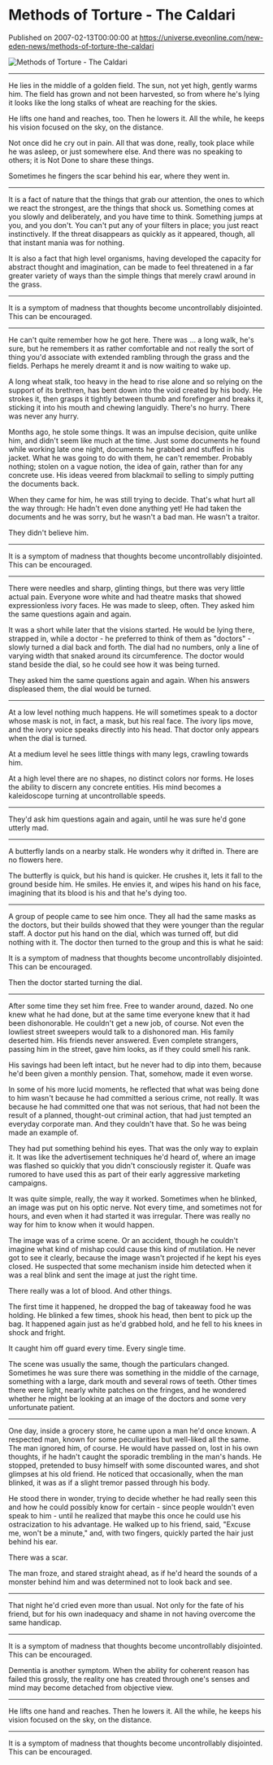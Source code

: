 # Methods of Torture - The Caldari
Published on 2007-02-13T00:00:00 at https://universe.eveonline.com/new-eden-news/methods-of-torture-the-caldari

![Methods of Torture - The Caldari](https://web.ccpgamescdn.com/communityassets/img/chronicles/chronicleImage/methods_caldari.jpg)

---
He lies in the middle of a golden field. The sun, not yet high, gently warms him. The field has grown and not been harvested, so from where he's lying it looks like the long stalks of wheat are reaching for the skies.

He lifts one hand and reaches, too. Then he lowers it. All the while, he keeps his vision focused on the sky, on the distance.

Not once did he cry out in pain. All that was done, really, took place while he was asleep, or just somewhere else. And there was no speaking to others; it is Not Done to share these things.

Sometimes he fingers the scar behind his ear, where they went in.

***

It is a fact of nature that the things that grab our attention, the ones to which we react the strongest, are the things that shock us. Something comes at you slowly and deliberately, and you have time to think. Something jumps at you, and you don't. You can't put any of your filters in place; you just react instinctively. If the threat disappears as quickly as it appeared, though, all that instant mania was for nothing.

It is also a fact that high level organisms, having developed the capacity for abstract thought and imagination, can be made to feel threatened in a far greater variety of ways than the simple things that merely crawl around in the grass.

***

 It is a symptom of madness that thoughts become uncontrollably disjointed. This can be encouraged.

***

 He can't quite remember how he got here. There was ... a long walk, he's sure, but he remembers it as rather comfortable and not really the sort of thing you'd associate with extended rambling through the grass and the fields. Perhaps he merely dreamt it and is now waiting to wake up.

 A long wheat stalk, too heavy in the head to rise alone and so relying on the support of its brethren, has bent down into the void created by his body. He strokes it, then grasps it tightly between thumb and forefinger and breaks it, sticking it into his mouth and chewing languidly. There's no hurry. There was never any hurry.

 Months ago, he stole some things. It was an impulse decision, quite unlike him, and didn't seem like much at the time. Just some documents he found while working late one night, documents he grabbed and stuffed in his jacket. What he was going to do with them, he can't remember. Probably nothing; stolen on a vague notion, the idea of gain, rather than for any concrete use. His ideas veered from blackmail to selling to simply putting the documents back.

When they came for him, he was still trying to decide. That's what hurt all the way through: He hadn't even done anything yet! He had taken the documents and he was sorry, but he wasn't a bad man. He wasn't a traitor.

They didn't believe him.

***

 It is a symptom of madness that thoughts become uncontrollably disjointed. This can be encouraged.

***

There were needles and sharp, glinting things, but there was very little actual pain. Everyone wore white and had theatre masks that showed expressionless ivory faces. He was made to sleep, often. They asked him the same questions again and again.

It was a short while later that the visions started. He would be lying there, strapped in, while a doctor - he preferred to think of them as "doctors" - slowly turned a dial back and forth. The dial had no numbers, only a line of varying width that snaked around its circumference. The doctor would stand beside the dial, so he could see how it was being turned.

They asked him the same questions again and again. When his answers displeased them, the dial would be turned.

***

At a low level nothing much happens. He will sometimes speak to a doctor whose mask is not, in fact, a mask, but his real face. The ivory lips move, and the ivory voice speaks directly into his head. That doctor only appears when the dial is turned.

At a medium level he sees little things with many legs, crawling towards him.

At a high level there are no shapes, no distinct colors nor forms. He loses the ability to discern any concrete entities. His mind becomes a kaleidoscope turning at uncontrollable speeds.

***

They'd ask him questions again and again, until he was sure he'd gone utterly mad.

***

A butterfly lands on a nearby stalk. He wonders why it drifted in. There are no flowers here.

The butterfly is quick, but his hand is quicker. He crushes it, lets it fall to the ground beside him. He smiles. He envies it, and wipes his hand on his face, imagining that its blood is his and that he's dying too.

***

 A group of people came to see him once. They all had the same masks as the doctors, but their builds showed that they were younger than the regular staff. A doctor put his hand on the dial, which was turned off, but did nothing with it. The doctor then turned to the group and this is what he said:

 It is a symptom of madness that thoughts become uncontrollably disjointed. This can be encouraged.

Then the doctor started turning the dial.

***

After some time they set him free. Free to wander around, dazed. No one knew what he had done, but at the same time everyone knew that it had been dishonorable. He couldn't get a new job, of course. Not even the lowliest street sweepers would talk to a dishonored man. His family deserted him. His friends never answered. Even complete strangers, passing him in the street, gave him looks, as if they could smell his rank.

His savings had been left intact, but he never had to dip into them, because he'd been given a monthly pension. That, somehow, made it even worse.

In some of his more lucid moments, he reflected that what was being done to him wasn't because he had committed a serious crime, not really. It was because he had committed one that was not serious, that had not been the result of a planned, thought-out criminal action, that had just tempted an everyday corporate man. And they couldn't have that. So he was being made an example of.

They had put something behind his eyes. That was the only way to explain it. It was like the advertisement techniques he'd heard of, where an image was flashed so quickly that you didn't consciously register it. Quafe was rumored to have used this as part of their early aggressive marketing campaigns.

It was quite simple, really, the way it worked. Sometimes when he blinked, an image was put on his optic nerve. Not every time, and sometimes not for hours, and even when it had started it was irregular. There was really no way for him to know when it would happen.

The image was of a crime scene. Or an accident, though he couldn't imagine what kind of mishap could cause this kind of mutilation. He never got to see it clearly, because the image wasn't projected if he kept his eyes closed. He suspected that some mechanism inside him detected when it was a real blink and sent the image at just the right time.

There really was a lot of blood. And other things.

The first time it happened, he dropped the bag of takeaway food he was holding. He blinked a few times, shook his head, then bent to pick up the bag. It happened again just as he'd grabbed hold, and he fell to his knees in shock and fright.

It caught him off guard every time. Every single time.

The scene was usually the same, though the particulars changed. Sometimes he was sure there was something in the middle of the carnage, something with a large, dark mouth and several rows of teeth. Other times there were light, nearly white patches on the fringes, and he wondered whether he might be looking at an image of the doctors and some very unfortunate patient.

***

One day, inside a grocery store, he came upon a man he'd once known. A respected man, known for some peculiarities but well-liked all the same. The man ignored him, of course. He would have passed on, lost in his own thoughts, if he hadn't caught the sporadic trembling in the man's hands. He stopped, pretended to busy himself with some discounted wares, and shot glimpses at his old friend. He noticed that occasionally, when the man blinked, it was as if a slight tremor passed through his body.

He stood there in wonder, trying to decide whether he had really seen this and how he could possibly know for certain - since people wouldn't even speak to him - until he realized that maybe this once he could use his ostracization to his advantage. He walked up to his friend, said, "Excuse me, won't be a minute," and, with two fingers, quickly parted the hair just behind his ear.

There was a scar.

The man froze, and stared straight ahead, as if he'd heard the sounds of a monster behind him and was determined not to look back and see.

***

That night he'd cried even more than usual. Not only for the fate of his friend, but for his own inadequacy and shame in not having overcome the same handicap.

***

It is a symptom of madness that thoughts become uncontrollably disjointed. This can be encouraged.

Dementia is another symptom. When the ability for coherent reason has failed this grossly, the reality one has created through one's senses and mind may become detached from objective view.

***

He lifts one hand and reaches. Then he lowers it. All the while, he keeps his vision focused on the sky, on the distance.

***

It is a symptom of madness that thoughts become uncontrollably disjointed. This can be encouraged.
